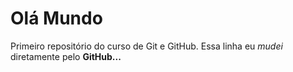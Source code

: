 # Olá Mundo
 Primeiro repositório do curso de Git e GitHub.
 Essa linha eu *mudei* diretamente pelo **GitHub...**
